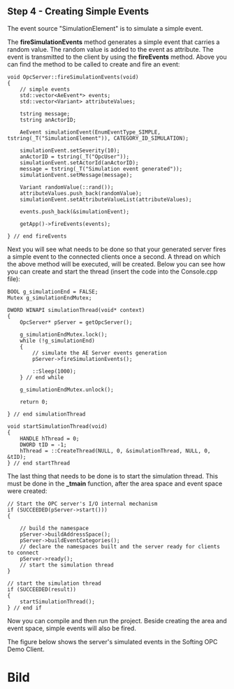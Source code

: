 ## **Step 4 - Creating Simple Events**


The event source "SimulationElement" is to simulate a simple event.

The **fireSimulationEvents** method generates a simple event that carries a random value. The random value is added to the event as attribute. The event is transmitted to the client by using the **fireEvents** method. Above you can find the method to be called to create and fire an event:

```
void OpcServer::fireSimulationEvents(void)
{
    // simple events
    std::vector<AeEvent*> events;
    std::vector<Variant> attributeValues;

    tstring message;
    tstring anActorID;

    AeEvent simulationEvent(EnumEventType_SIMPLE, tstring(_T("SimulationElement")), CATEGORY_ID_SIMULATION);

    simulationEvent.setSeverity(10);
    anActorID = tstring(_T("OpcUser"));
    simulationEvent.setActorId(anActorID);
    message = tstring(_T("Simulation event generated"));
    simulationEvent.setMessage(message);

    Variant randomValue(::rand());
    attributeValues.push_back(randomValue);
    simulationEvent.setAttributeValueList(attributeValues);

    events.push_back(&simulationEvent);

    getApp()->fireEvents(events);

} // end fireEvents
```

Next you will see what needs to be done so that your generated server fires a simple event to the connected clients once a second. A thread on which the above method will be executed, will be created. Below you can see how you can create and start the thread (insert the code into the Console.cpp file):

```
BOOL g_simulationEnd = FALSE;
Mutex g_simulationEndMutex;

DWORD WINAPI simulationThread(void* context)
{
    OpcServer* pServer = getOpcServer();

    g_simulationEndMutex.lock();
    while (!g_simulationEnd)
    {
        // simulate the AE Server events generation
        pServer->fireSimulationEvents();

        ::Sleep(1000);        
    } // end while

    g_simulationEndMutex.unlock();

    return 0;

} // end simulationThread

void startSimulationThread(void)
{
    HANDLE hThread = 0;
    DWORD tID = -1;    
    hThread = ::CreateThread(NULL, 0, &simulationThread, NULL, 0, &tID);
} // end startThread
```

The last thing that needs to be done is to start the simulation thread. This must be done in the **_tmain** function, after the area space and event space were created:
```
// Start the OPC server's I/O internal mechanism
if (SUCCEEDED(pServer->start()))
{    

    // build the namespace
    pServer->buildAddressSpace();
    pServer->buildEventCategories();
    // declare the namespaces built and the server ready for clients to connect
    pServer->ready();
    // start the simulation thread 
}

// start the simulation thread
if (SUCCEEDED(result))
{
    startSimulationThread();
} // end if
```

Now you can compile and then run the project. Beside creating the area and event space, simple events will also be fired.

The figure below shows the server's simulated events in the Softing OPC Demo Client.

# Bild